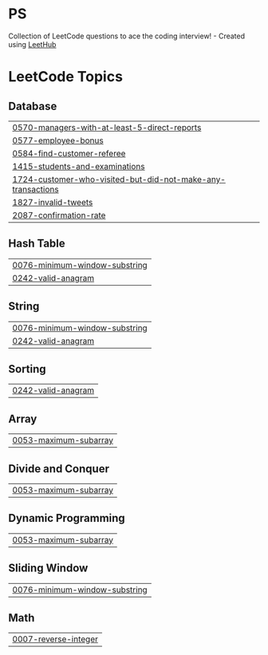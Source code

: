# PS
Collection of LeetCode questions to ace the coding interview! - Created using [LeetHub](https://github.com/QasimWani/LeetHub)

<!---LeetCode Topics Start-->
# LeetCode Topics
## Database
|  |
| ------- |
| [0570-managers-with-at-least-5-direct-reports](https://github.com/ahmedashrfhassan/PS/tree/master/0570-managers-with-at-least-5-direct-reports) |
| [0577-employee-bonus](https://github.com/ahmedashrfhassan/PS/tree/master/0577-employee-bonus) |
| [0584-find-customer-referee](https://github.com/ahmedashrfhassan/PS/tree/master/0584-find-customer-referee) |
| [1415-students-and-examinations](https://github.com/ahmedashrfhassan/PS/tree/master/1415-students-and-examinations) |
| [1724-customer-who-visited-but-did-not-make-any-transactions](https://github.com/ahmedashrfhassan/PS/tree/master/1724-customer-who-visited-but-did-not-make-any-transactions) |
| [1827-invalid-tweets](https://github.com/ahmedashrfhassan/PS/tree/master/1827-invalid-tweets) |
| [2087-confirmation-rate](https://github.com/ahmedashrfhassan/PS/tree/master/2087-confirmation-rate) |
## Hash Table
|  |
| ------- |
| [0076-minimum-window-substring](https://github.com/ahmedashrfhassan/PS/tree/master/0076-minimum-window-substring) |
| [0242-valid-anagram](https://github.com/ahmedashrfhassan/PS/tree/master/0242-valid-anagram) |
## String
|  |
| ------- |
| [0076-minimum-window-substring](https://github.com/ahmedashrfhassan/PS/tree/master/0076-minimum-window-substring) |
| [0242-valid-anagram](https://github.com/ahmedashrfhassan/PS/tree/master/0242-valid-anagram) |
## Sorting
|  |
| ------- |
| [0242-valid-anagram](https://github.com/ahmedashrfhassan/PS/tree/master/0242-valid-anagram) |
## Array
|  |
| ------- |
| [0053-maximum-subarray](https://github.com/ahmedashrfhassan/PS/tree/master/0053-maximum-subarray) |
## Divide and Conquer
|  |
| ------- |
| [0053-maximum-subarray](https://github.com/ahmedashrfhassan/PS/tree/master/0053-maximum-subarray) |
## Dynamic Programming
|  |
| ------- |
| [0053-maximum-subarray](https://github.com/ahmedashrfhassan/PS/tree/master/0053-maximum-subarray) |
## Sliding Window
|  |
| ------- |
| [0076-minimum-window-substring](https://github.com/ahmedashrfhassan/PS/tree/master/0076-minimum-window-substring) |
## Math
|  |
| ------- |
| [0007-reverse-integer](https://github.com/ahmedashrfhassan/PS/tree/master/0007-reverse-integer) |
<!---LeetCode Topics End-->